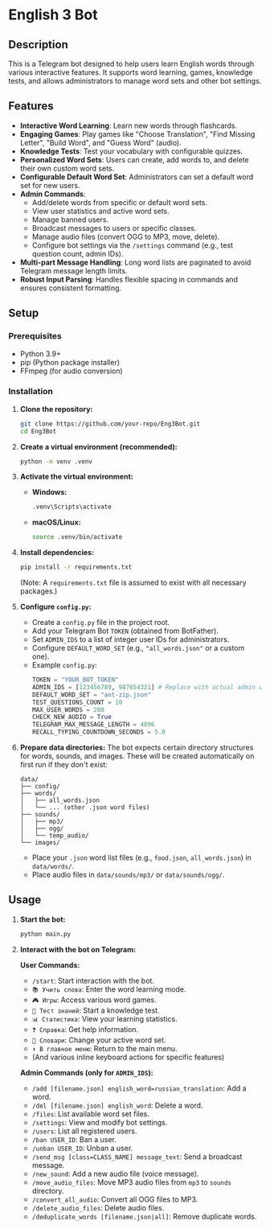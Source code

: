 # English 3 Bot

## Description
This is a Telegram bot designed to help users learn English words through various interactive features. It supports word learning, games, knowledge tests, and allows administrators to manage word sets and other bot settings.

## Features
- **Interactive Word Learning**: Learn new words through flashcards.
- **Engaging Games**: Play games like "Choose Translation", "Find Missing Letter", "Build Word", and "Guess Word" (audio).
- **Knowledge Tests**: Test your vocabulary with configurable quizzes.
- **Personalized Word Sets**: Users can create, add words to, and delete their own custom word sets.
- **Configurable Default Word Set**: Administrators can set a default word set for new users.
- **Admin Commands**:
    - Add/delete words from specific or default word sets.
    - View user statistics and active word sets.
    - Manage banned users.
    - Broadcast messages to users or specific classes.
    - Manage audio files (convert OGG to MP3, move, delete).
    - Configure bot settings via the `/settings` command (e.g., test question count, admin IDs).
- **Multi-part Message Handling**: Long word lists are paginated to avoid Telegram message length limits.
- **Robust Input Parsing**: Handles flexible spacing in commands and ensures consistent formatting.

## Setup

### Prerequisites
- Python 3.9+
- pip (Python package installer)
- FFmpeg (for audio conversion)

### Installation

1.  **Clone the repository:**
    ```bash
    git clone https://github.com/your-repo/Eng3Bot.git
    cd Eng3Bot
    ```

2.  **Create a virtual environment (recommended):**
    ```bash
    python -m venv .venv
    ```

3.  **Activate the virtual environment:**
    -   **Windows:**
        ```bash
        .venv\Scripts\activate
        ```
    -   **macOS/Linux:**
        ```bash
        source .venv/bin/activate
        ```

4.  **Install dependencies:**
    ```bash
    pip install -r requirements.txt
    ```
    (Note: A `requirements.txt` file is assumed to exist with all necessary packages.)

5.  **Configure `config.py`:**
    -   Create a `config.py` file in the project root.
    -   Add your Telegram Bot `TOKEN` (obtained from BotFather).
    -   Set `ADMIN_IDS` to a list of integer user IDs for administrators.
    -   Configure `DEFAULT_WORD_SET` (e.g., `"all_words.json"` or a custom one).
    -   Example `config.py`:
        ```python
        TOKEN = "YOUR_BOT_TOKEN"
        ADMIN_IDS = [123456789, 987654321] # Replace with actual admin user IDs (integers)
        DEFAULT_WORD_SET = "ant-zip.json"
        TEST_QUESTIONS_COUNT = 10
        MAX_USER_WORDS = 200
        CHECK_NEW_AUDIO = True
        TELEGRAM_MAX_MESSAGE_LENGTH = 4096
        RECALL_TYPING_COUNTDOWN_SECONDS = 5.0
        ```

6.  **Prepare data directories:**
    The bot expects certain directory structures for words, sounds, and images. These will be created automatically on first run if they don't exist:
    ```
    data/
    ├── config/
    ├── words/
    │   ├── all_words.json
    │   └── ... (other .json word files)
    ├── sounds/
    │   ├── mp3/
    │   ├── ogg/
    │   └── temp_audio/
    └── images/
    ```
    -   Place your `.json` word list files (e.g., `food.json`, `all_words.json`) in `data/words/`.
    -   Place audio files in `data/sounds/mp3/` or `data/sounds/ogg/`.

## Usage

1.  **Start the bot:**
    ```bash
    python main.py
    ```

2.  **Interact with the bot on Telegram:**

    **User Commands:**
    -   `/start`: Start interaction with the bot.
    -   `📚 Учить слова`: Enter the word learning mode.
    -   `🎮 Игры`: Access various word games.
    -   `📝 Тест знаний`: Start a knowledge test.
    -   `📊 Статистика`: View your learning statistics.
    -   `❓ Справка`: Get help information.
    -   `🔁 Словари`: Change your active word set.
    -   `⬆️ В главное меню`: Return to the main menu.
    -   (And various inline keyboard actions for specific features)

    **Admin Commands (only for `ADMIN_IDS`):**
    -   `/add [filename.json] english_word=russian_translation`: Add a word.
    -   `/del [filename.json] english_word`: Delete a word.
    -   `/files`: List available word set files.
    -   `/settings`: View and modify bot settings.
    -   `/users`: List all registered users.
    -   `/ban USER_ID`: Ban a user.
    -   `/unban USER_ID`: Unban a user.
    -   `/send_msg [class=CLASS_NAME] message_text`: Send a broadcast message.
    -   `/new_sound`: Add a new audio file (voice message).
    -   `/move_audio_files`: Move MP3 audio files from `mp3` to `sounds` directory.
    -   `/convert_all_audio`: Convert all OGG files to MP3.
    -   `/delete_audio_files`: Delete audio files.
    -   `/deduplicate_words [filename.json|all]`: Remove duplicate words.

